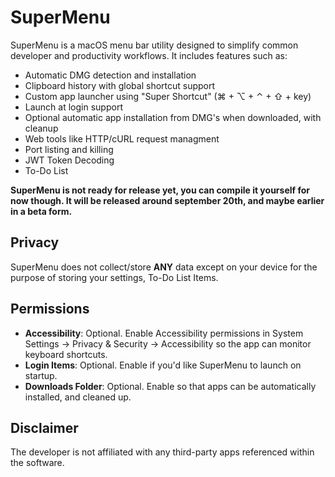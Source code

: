 # SuperMenu

SuperMenu is a macOS menu bar utility designed to simplify common developer and productivity workflows. It includes features such as:

- Automatic DMG detection and installation
- Clipboard history with global shortcut support
- Custom app launcher using "Super Shortcut" (⌘ + ⌥ + ⌃ + ⇧ + key)
- Launch at login support
- Optional automatic app installation from DMG's when downloaded, with cleanup
- Web tools like HTTP/cURL request managment
- Port listing and killing
- JWT Token Decoding
- To-Do List

**SuperMenu is not ready for release yet, you can compile it yourself for now though. It will be released around september 20th, and maybe earlier in a beta form.**

## Privacy
SuperMenu does not collect/store **ANY** data except on your device for the purpose of storing your settings, To-Do List Items.

## Permissions

- **Accessibility**: Optional. Enable Accessibility permissions in System Settings → Privacy & Security → Accessibility so the app can monitor keyboard shortcuts.
- **Login Items**: Optional. Enable if you'd like SuperMenu to launch on startup.
- **Downloads Folder**: Optional. Enable so that apps can be automatically installed, and cleaned up.

## Disclaimer

The developer is not affiliated with any third-party apps referenced within the software.
